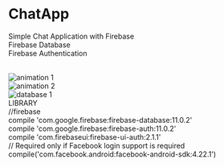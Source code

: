 # ChatApp
Simple Chat Application with Firebase
<br>Firebase Database
<br>Firebase Authentication

<br>![animation 1](https://user-images.githubusercontent.com/20156577/28734302-fa6ab414-73e8-11e7-8dc6-7fcc661716b6.gif)
<br>![animation 2](https://user-images.githubusercontent.com/20156577/28733788-5adbee56-73e6-11e7-930e-89b668907003.gif)
<br>![database 1](https://user-images.githubusercontent.com/20156577/28734406-7e00b3aa-73e9-11e7-9358-3a8dc0cdd97e.png)
<br> LIBRARY
  <br>  //firebase
    <br>compile 'com.google.firebase:firebase-database:11.0.2'
    <br>compile 'com.google.firebase:firebase-auth:11.0.2'
    <br>compile 'com.firebaseui:firebase-ui-auth:2.1.1'
  <br> // Required only if Facebook login support is required
    <br>compile('com.facebook.android:facebook-android-sdk:4.22.1')

